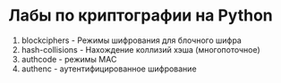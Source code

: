 # Лабы по криптографии на Python

1. blockciphers  -  Режимы шифрования для блочного шифра
2. hash-collisions  -  Нахождение коллизий хэша (многопоточное)
3. authcode  -  режимы MAC
4. authenc  -  аутентифицированное шифрование
